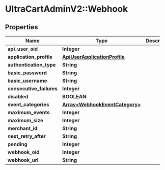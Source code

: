 # UltraCartAdminV2::Webhook

## Properties
Name | Type | Description | Notes
------------ | ------------- | ------------- | -------------
**api_user_oid** | **Integer** |  | [optional] 
**application_profile** | [**ApiUserApplicationProfile**](ApiUserApplicationProfile.md) |  | [optional] 
**authentication_type** | **String** |  | [optional] 
**basic_password** | **String** |  | [optional] 
**basic_username** | **String** |  | [optional] 
**consecutive_failures** | **Integer** |  | [optional] 
**disabled** | **BOOLEAN** |  | [optional] 
**event_categories** | [**Array&lt;WebhookEventCategory&gt;**](WebhookEventCategory.md) |  | [optional] 
**maximum_events** | **Integer** |  | [optional] 
**maximum_size** | **Integer** |  | [optional] 
**merchant_id** | **String** |  | [optional] 
**next_retry_after** | **String** |  | [optional] 
**pending** | **Integer** |  | [optional] 
**webhook_oid** | **Integer** |  | [optional] 
**webhook_url** | **String** |  | [optional] 


